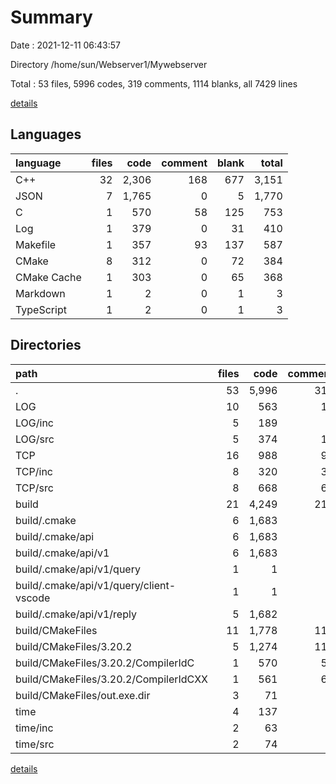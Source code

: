 # Summary

Date : 2021-12-11 06:43:57

Directory /home/sun/Webserver1/Mywebserver

Total : 53 files,  5996 codes, 319 comments, 1114 blanks, all 7429 lines

[details](details.md)

## Languages
| language | files | code | comment | blank | total |
| :--- | ---: | ---: | ---: | ---: | ---: |
| C++ | 32 | 2,306 | 168 | 677 | 3,151 |
| JSON | 7 | 1,765 | 0 | 5 | 1,770 |
| C | 1 | 570 | 58 | 125 | 753 |
| Log | 1 | 379 | 0 | 31 | 410 |
| Makefile | 1 | 357 | 93 | 137 | 587 |
| CMake | 8 | 312 | 0 | 72 | 384 |
| CMake Cache | 1 | 303 | 0 | 65 | 368 |
| Markdown | 1 | 2 | 0 | 1 | 3 |
| TypeScript | 1 | 2 | 0 | 1 | 3 |

## Directories
| path | files | code | comment | blank | total |
| :--- | ---: | ---: | ---: | ---: | ---: |
| . | 53 | 5,996 | 319 | 1,114 | 7,429 |
| LOG | 10 | 563 | 15 | 236 | 814 |
| LOG/inc | 5 | 189 | 0 | 101 | 290 |
| LOG/src | 5 | 374 | 15 | 135 | 524 |
| TCP | 16 | 988 | 93 | 224 | 1,305 |
| TCP/inc | 8 | 320 | 31 | 122 | 473 |
| TCP/src | 8 | 668 | 62 | 102 | 832 |
| build | 21 | 4,249 | 211 | 559 | 5,019 |
| build/.cmake | 6 | 1,683 | 0 | 5 | 1,688 |
| build/.cmake/api | 6 | 1,683 | 0 | 5 | 1,688 |
| build/.cmake/api/v1 | 6 | 1,683 | 0 | 5 | 1,688 |
| build/.cmake/api/v1/query | 1 | 1 | 0 | 0 | 1 |
| build/.cmake/api/v1/query/client-vscode | 1 | 1 | 0 | 0 | 1 |
| build/.cmake/api/v1/reply | 5 | 1,682 | 0 | 5 | 1,687 |
| build/CMakeFiles | 11 | 1,778 | 118 | 343 | 2,239 |
| build/CMakeFiles/3.20.2 | 5 | 1,274 | 118 | 292 | 1,684 |
| build/CMakeFiles/3.20.2/CompilerIdC | 1 | 570 | 58 | 125 | 753 |
| build/CMakeFiles/3.20.2/CompilerIdCXX | 1 | 561 | 60 | 123 | 744 |
| build/CMakeFiles/out.exe.dir | 3 | 71 | 0 | 9 | 80 |
| time | 4 | 137 | 0 | 76 | 213 |
| time/inc | 2 | 63 | 0 | 36 | 99 |
| time/src | 2 | 74 | 0 | 40 | 114 |

[details](details.md)